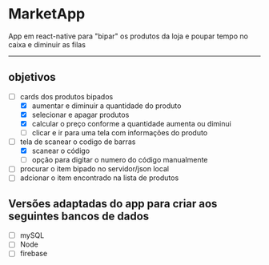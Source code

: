 # MarketApp
App em react-native para "bipar" os produtos da loja e poupar tempo no caixa e diminuir as filas

- - - - - 
## objetivos

- [ ] cards dos produtos bipados
    - [x] aumentar e diminuir a quantidade do produto
    - [x] selecionar e apagar produtos
    - [x] calcular o preço conforme a quantidade aumenta ou diminui
    - [ ] clicar e ir para uma tela com informações do produto
- [ ] tela de scanear o codigo de barras
    - [x] scanear o código
    - [ ] opção para digitar o numero do código manualmente
- [ ] procurar o item bipado no servidor/json local
- [ ] adcionar o item encontrado na lista de produtos

## Versões adaptadas do app para criar aos seguintes bancos de dados 
- [ ] mySQL
- [ ] Node
- [ ] firebase
